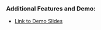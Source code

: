 ### Additional Features and Demo: 
- [Link to Demo Slides](https://docs.google.com/presentation/d/1tcvH_-fcEEcNOHgzENzx6WZPirZTjJM8Oz3GJCtJ0Ck/edit?usp=sharing)
